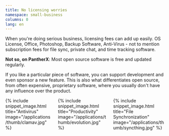 ```yaml
---
title: No licensing worries
namespace: small-business
columns: 0
lang: en
---
```


When you're doing serious business, licensing fees can add up easily. OS License, Office, Photoshop, Backup Software, Anti-Virus - not to mention subscription fees for file sync, private chat, and time tracking software.

**Not so, on PantherX**: Most open source software is free and updated regularly.

If you like a particular piece of software, you can support development and even sponsor a new feature. This is also what differentiates open source, from often expensive, proprietary software, where you usually don't have any influence over the product.

<div class="columns">
  <div class="column">
    {% include snippet_image.html title="Antivirus" image="/applications/thumb/clamav.jpg" %}
  </div>
  <div class="column">
    {% include snippet_image.html title="Productivity" image="/applications/thumb/evolution.jpg" %}
  </div>
  <div class="column">
    {% include snippet_image.html title="File Synchronization" image="/applications/thumb/syncthing.jpg" %}
  </div>
</div>
